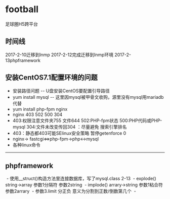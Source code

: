 # football
足球圈H5跨平台

##  时间线
2017-2-10迁移到lnmp
2017-2-12完成迁移到lnmp环境
2017-2-13phpframework
## 安装CentOS7.1配置环境的问题
   -  安装路径问题
   -- U盘安装CentOS要配置引导路径
   -  yum install mysql
   -- 这里因mysql被甲骨文收购，源里没有mysql用mariadb代替
   - yum install php-fpm nginx
   - nginx 403 502 500 304
   - 403:权限注意文件夹755 文件644 502:PHP-fpm状态 500:PHP代码或PHP-mysql 304:文件未改变传回304 ：尽量避免 搜索引擎排名
   - 403：静态都403可能SElinux安全策略 暂停getenforce 0
   - nginx-> fastcgi<=>php-fpm->php<->mysql 
   - 各种linux命令
---

## phpframework
  - 使用__struct()构造方法里连接数据库，写了mysql.class 2-13
  - explode() string->array 参数1分隔符 参数2string
  - implode() arrary->string 参数1粘合符 参数2arrary
  - 参数3.limit 分正负 意义为分割到正数/倒数第几个
  - 
